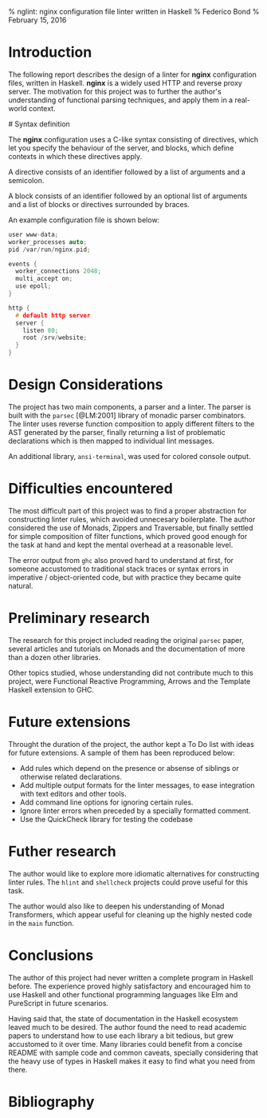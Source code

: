 % nglint: nginx configuration file linter written in Haskell
% Federico Bond
% February 15, 2016

# Introduction

The following report describes the design of a linter for **nginx** configuration
files, written in Haskell. **nginx** is a widely used HTTP and reverse proxy
server. The motivation for this project was to further the author's understanding
of functional parsing techniques, and apply them in a real-world context.

# Syntax definition

The **nginx** configuration uses a C-like syntax consisting of directives,
which let you specify the behaviour of the server, and blocks, which define
contexts in which these directives apply.

A directive consists of an identifier followed by a list of arguments and a
semicolon.

A block consists of an identifier followed by an optional list of
arguments and a list of blocks or directives surrounded by braces.

An example configuration file is shown below:

```c
user www-data;
worker_processes auto;
pid /var/run/nginx.pid;

events {
  worker_connections 2048;
  multi_accept on;
  use epoll;
}

http {
  # default http server
  server {
    listen 80;
    root /srv/website;
  }
}
```

# Design Considerations

The project has two main components, a parser and a linter. The parser is
built with the `parsec` [@LM:2001] library of monadic parser combinators. The
linter uses reverse function composition to apply different filters to the AST
generated by the parser, finally returning a list of problematic declarations
which is then mapped to individual lint messages.

An additional library, `ansi-terminal`, was used for colored console output.

# Difficulties encountered

The most difficult part of this project  was to find a proper abstraction for
constructing linter rules, which avoided unnecesary boilerplate. The author
considered the use of Monads, Zippers and Traversable, but finally settled for
simple composition of filter functions, which proved good enough for the task
at hand and kept the mental overhead at a reasonable level.

The error output from `ghc` also proved hard to understand at first, for someone
accustomed to traditional stack traces or syntax errors in imperative /
object-oriented code, but with practice they became quite natural.

# Preliminary research

The research for this project included reading the original `parsec` paper,
several articles and tutorials on Monads and the documentation of more than
a dozen other libraries.

Other topics studied, whose understanding did not contribute much to this
project, were Functional Reactive Programming, Arrows and the Template Haskell
extension to GHC.

# Future extensions

Throught the duration of the project, the author kept a To Do list with ideas
for future extensions. A sample of them has been reproduced below:

 * Add rules which depend on the presence or absense of siblings or otherwise
   related declarations.
 * Add multiple output formats for the linter messages, to ease integration
   with text editors and other tools.
 * Add command line options for ignoring certain rules.
 * Ignore linter errors when preceded by a specially formatted comment.
 * Use the QuickCheck library for testing the codebase


# Futher research

The author would like to explore more idiomatic alternatives for constructing
linter rules. The `hlint` and `shellcheck` projects could prove useful for this
task.

The author would also like to deepen his understanding of Monad Transformers,
which appear useful for cleaning up the highly nested code in the `main` function.


# Conclusions

The author of this project had never written a complete program in Haskell
before. The experience proved highly satisfactory and encouraged him to use
Haskell and other functional programming languages like Elm and PureScript
in future scenarios.

Having said that, the state of documentation in the Haskell ecosystem leaved
much to be desired. The author found the need to read academic papers to
understand how to use each library a bit tedious, but grew accustomed to it
over time. Many libraries could benefit from a concise README with sample
code and common caveats, specially considering that the heavy use of types in
Haskell makes it easy to find what you need from there.

# Bibliography

[^1]: A citation without locators [@LM:2001].

